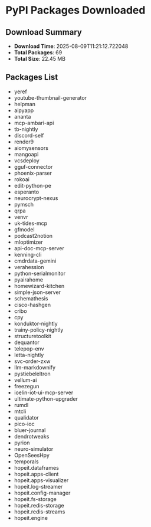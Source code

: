 # PyPI Packages Downloaded

## Download Summary
- **Download Time**: 2025-08-09T11:21:12.722048
- **Total Packages**: 69
- **Total Size**: 22.45 MB

## Packages List
- yeref
- youtube-thumbnail-generator
- helpman
- aipyapp
- ananta
- mcp-ambari-api
- tb-nightly
- discord-self
- render9
- aiomysensors
- mangoapi
- vcsdeploy
- gguf-connector
- phoenix-parser
- rokoai
- edit-python-pe
- esperanto
- neurocrypt-nexus
- pymsch
- qrpa
- venvr
- uk-tides-mcp
- gfmodel
- podcast2notion
- mloptimizer
- api-doc-mcp-server
- kenning-cli
- cmdrdata-gemini
- verahession
- python-serialmonitor
- pyairahome
- homewizard-kitchen
- simple-json-server
- schemathesis
- cisco-hashgen
- cribo
- cpy
- konduktor-nightly
- trainy-policy-nightly
- structuretoolkit
- dequantor
- telepop-env
- letta-nightly
- svc-order-zxw
- llm-markdownify
- pystiebeleltron
- vellum-ai
- freezegun
- ioelin-iot-ui-mcp-server
- ultimate-python-upgrader
- rumdl
- mtcli
- qualidator
- pico-ioc
- bluer-journal
- dendrotweaks
- pyrion
- neuro-simulator
- OpenSeesHpy
- temporals
- hopeit.dataframes
- hopeit.apps-client
- hopeit.apps-visualizer
- hopeit.log-streamer
- hopeit.config-manager
- hopeit.fs-storage
- hopeit.redis-storage
- hopeit.redis-streams
- hopeit.engine
